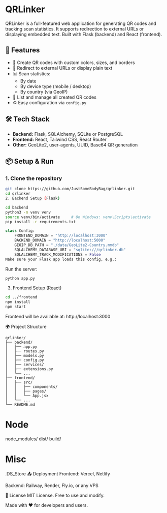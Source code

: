 # QRLinker

QRLinker is a full-featured web application for generating QR codes and tracking scan statistics. It supports redirection to external URLs or displaying embedded text. Built with Flask (backend) and React (frontend).

## 🚀 Features

- 🎨 Create QR codes with custom colors, sizes, and borders  
- 🔄 Redirect to external URLs or display plain text  
- 📊 Scan statistics:
  - By date  
  - By device type (mobile / desktop)  
  - By country (via GeoIP)  
- 📂 List and manage all created QR codes  
- ⚙️ Easy configuration via `config.py`  

## 🛠️ Tech Stack

- **Backend:** Flask, SQLAlchemy, SQLite or PostgreSQL  
- **Frontend:** React, Tailwind CSS, React Router  
- **Other:** GeoLite2, user-agents, UUID, Base64 QR generation  

## 📦 Setup & Run

### 1. Clone the repository

```bash
git clone https://github.com/JustSomeBodyBag/qrlinker.git
cd qrlinker
2. Backend Setup (Flask) 
```
```bash
cd backend
python3 -m venv venv
source venv/bin/activate     # On Windows: venv\Scripts\activate
pip install -r requirements.txt
```

```python
class Config:
    FRONTEND_DOMAIN = "http://localhost:3000"
    BACKEND_DOMAIN = "http://localhost:5000"
    GEOIP_DB_PATH = "./data/GeoLite2-Country.mmdb"
    SQLALCHEMY_DATABASE_URI = "sqlite:///qrlinker.db"
    SQLALCHEMY_TRACK_MODIFICATIONS = False
Make sure your Flask app loads this config, e.g.:
```
Run the server:
```bash
python app.py
```
3. Frontend Setup (React)
```bash
cd ../frontend
npm install
npm start
```
Frontend will be available at: http://localhost:3000

🌍 Project Structure
```
qrlinker/
├── backend/
│   ├── app.py
│   ├── routes.py
│   ├── models.py
│   ├── config.py
│   ├── services/
│   ├── extensions.py
│   └── ...
├── frontend/
│   ├── src/
│   │   ├── components/
│   │   ├── pages/
│   │   └── App.jsx
│   └── ...
└── README.md
```
# Node
node_modules/
dist/
build/

# Misc
.DS_Store
📤 Deployment
Frontend: Vercel, Netlify

Backend: Railway, Render, Fly.io, or any VPS

📄 License
MIT License. Free to use and modify.

Made with ❤️ for developers and users.

